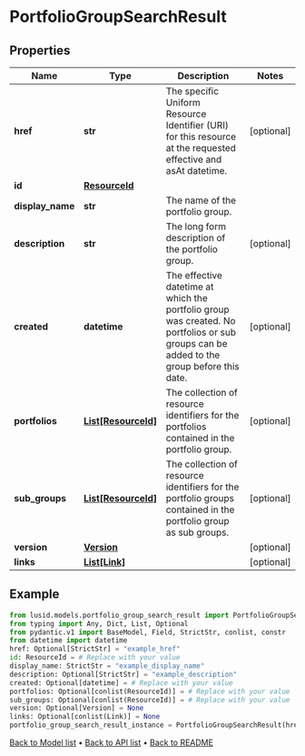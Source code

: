 # PortfolioGroupSearchResult

## Properties
Name | Type | Description | Notes
------------ | ------------- | ------------- | -------------
**href** | **str** | The specific Uniform Resource Identifier (URI) for this resource at the requested effective and asAt datetime. | [optional] 
**id** | [**ResourceId**](ResourceId.md) |  | 
**display_name** | **str** | The name of the portfolio group. | 
**description** | **str** | The long form description of the portfolio group. | [optional] 
**created** | **datetime** | The effective datetime at which the portfolio group was created. No portfolios or sub groups can be added to the group before this date. | [optional] 
**portfolios** | [**List[ResourceId]**](ResourceId.md) | The collection of resource identifiers for the portfolios contained in the portfolio group. | [optional] 
**sub_groups** | [**List[ResourceId]**](ResourceId.md) | The collection of resource identifiers for the portfolio groups contained in the portfolio group as sub groups. | [optional] 
**version** | [**Version**](Version.md) |  | [optional] 
**links** | [**List[Link]**](Link.md) |  | [optional] 
## Example

```python
from lusid.models.portfolio_group_search_result import PortfolioGroupSearchResult
from typing import Any, Dict, List, Optional
from pydantic.v1 import BaseModel, Field, StrictStr, conlist, constr
from datetime import datetime
href: Optional[StrictStr] = "example_href"
id: ResourceId = # Replace with your value
display_name: StrictStr = "example_display_name"
description: Optional[StrictStr] = "example_description"
created: Optional[datetime] = # Replace with your value
portfolios: Optional[conlist(ResourceId)] = # Replace with your value
sub_groups: Optional[conlist(ResourceId)] = # Replace with your value
version: Optional[Version] = None
links: Optional[conlist(Link)] = None
portfolio_group_search_result_instance = PortfolioGroupSearchResult(href=href, id=id, display_name=display_name, description=description, created=created, portfolios=portfolios, sub_groups=sub_groups, version=version, links=links)

```

[Back to Model list](../README.md#documentation-for-models) &#8226; [Back to API list](../README.md#documentation-for-api-endpoints) &#8226; [Back to README](../README.md)

